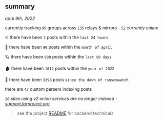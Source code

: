 
## summary
_april 9th, 2022_

currently tracking `95` groups across `135` relays & mirrors - _`52` currently online_

⏲ there have been `2` posts within the `last 24 hours`

🦈 there have been `90` posts within the `month of april`

🪐 there have been `908` posts within the `last 90 days`

🏚 there have been `1012` posts within the `year of 2022`

🦕 there have been `3298` posts `since the dawn of ransomwatch`

there are `47` custom parsers indexing posts

_`20` sites using v2 onion services are no longer indexed - [support.torproject.org](https://support.torproject.org/onionservices/v2-deprecation/)_

> see the project [README](https://github.com/thetanz/ransomwatch#ransomwatch--) for backend technicals
